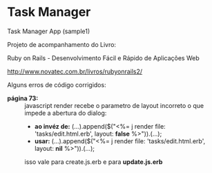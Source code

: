 Task Manager
============

Task Manager App (sample1)

Projeto de acompanhamento do Livro:

Ruby on Rails - Desenvolvimento Fácil e Rápido de Aplicações Web

http://www.novatec.com.br/livros/rubyonrails2/

Alguns erros de código corrigidos:

<dl>
<dt><strong>página 73: </strong></dt>
<dd>
javascript render recebe o parametro de layout incorreto o que impede a abertura do dialog:
<ul>
<li>
  <strong>ao invéz de:</strong>
    (...).append($("&lt;%= j render file: 'tasks/edit.html.erb', layout: <strong>false</strong> %&gt;")).(...);
</li>
<li>
  <strong>usar:</strong>
    (...).append($("&lt;%= j render file: 'tasks/edit.html.erb', layout: <strong>nil</strong> %&gt;")).(...);
</li>
</ul>
  isso vale para <stong>create.js.erb</strong> e para <strong>update.js.erb</strong>
</dd>
</dl>
